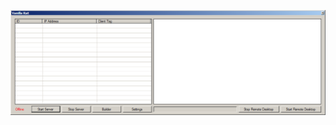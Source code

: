 ![Screenshot](https://raw.githubusercontent.com/Cryakl/Ultimate-RAT-Collection/refs/heads/main/VanillaRat/Vanilla%20Rat%20V1.2/Screenshot.png)
